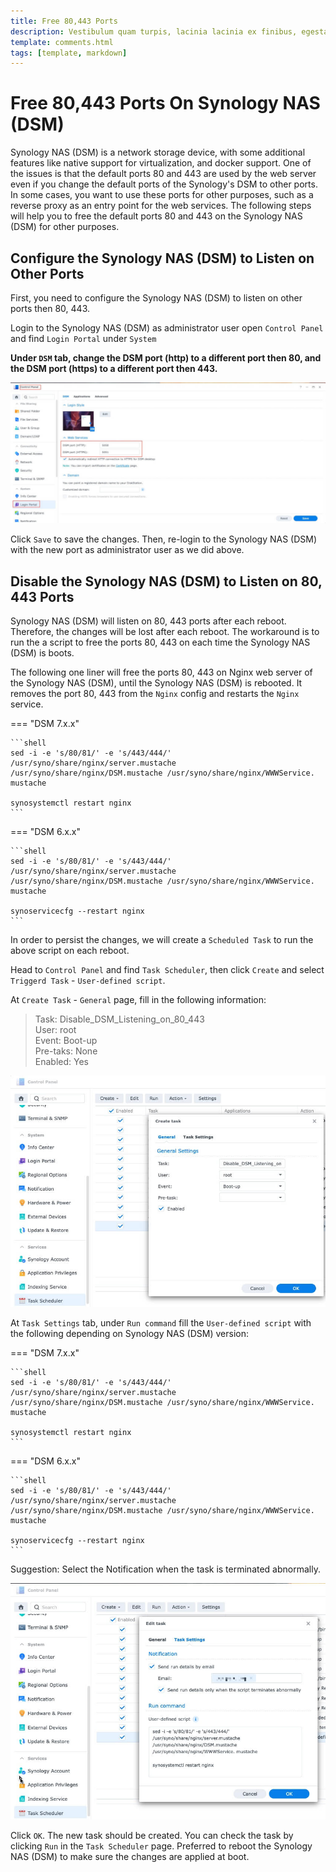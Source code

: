 ```yaml
---
title: Free 80,443 Ports
description: Vestibulum quam turpis, lacinia lacinia ex finibus, egestas malesuada nunc. Maecenas euismod neque rhoncus suscipit viverra. Nulla venenatis enim vel mauris ornare viverra.
template: comments.html
tags: [template, markdown]
---
```


# Free 80,443 Ports On Synology NAS (DSM)

Synology NAS (DSM) is a network storage device, with some additional features like native support for virtualization, and docker support.
One of the issues is that the default ports 80 and 443 are used by the web server even if you change the default ports of the Synology's DSM to other ports.
In some cases, you want to use these ports for other purposes, such as a reverse proxy as an entry point for the web services.
The following steps will help you to free the default ports 80 and 443 on the Synology NAS (DSM) for other purposes.

## Configure the Synology NAS (DSM) to Listen on Other Ports

First, you need to configure the Synology NAS (DSM) to listen on other ports then 80, 443.

Login to the Synology NAS (DSM) as administrator user open `Control Panel` and find `Login Portal` under `System`

**Under `DSM` tab, change the DSM port (http) to a different port then 80, and the DSM port (https) to a different port then 443.**

![DSM Change Default Port][dsm-change-default-port-img]

Click `Save` to save the changes. Then, re-login to the Synology NAS (DSM) with the new port as administrator user as we did above.

## Disable the Synology NAS (DSM) to Listen on 80, 443 Ports

Synology NAS (DSM) will listen on 80, 443 ports after each reboot. Therefore, the changes will be lost after each reboot. The workaround is to run the a script to free the ports 80, 443 on each time the Synology NAS (DSM) is boots.

The following one liner will free the ports 80, 443 on Nginx web server of the Synology NAS (DSM), until the Synology NAS (DSM) is rebooted.
It removes the port 80, 443 from the `Nginx` config and restarts the `Nginx` service.

=== "DSM 7.x.x"

    ```shell
    sed -i -e 's/80/81/' -e 's/443/444/' /usr/syno/share/nginx/server.mustache /usr/syno/share/nginx/DSM.mustache /usr/syno/share/nginx/WWWService. mustache

    synosystemctl restart nginx
    ```

=== "DSM 6.x.x"

    ```shell
    sed -i -e 's/80/81/' -e 's/443/444/' /usr/syno/share/nginx/server.mustache /usr/syno/share/nginx/DSM.mustache /usr/syno/share/nginx/WWWService. mustache

    synoservicecfg --restart nginx
    ```

In order to persist the changes, we will create a `Scheduled Task` to run the above script on each reboot.

Head to `Control Panel` and find `Task Scheduler`, then click `Create` and select `Triggerd Task` - `User-defined script`.

At `Create Task` - `General` page, fill in the following information:

> Task: Disable_DSM_Listening_on_80_443  
> User: root  
> Event: Boot-up  
> Pre-taks: None <blank>  
> Enabled: Yes

![DSM Create Task][dsm-create-task-img]

At `Task Settings` tab, under `Run command` fill the `User-defined script` with the following depending on Synology NAS (DSM) version:

=== "DSM 7.x.x"

    ```shell
    sed -i -e 's/80/81/' -e 's/443/444/' /usr/syno/share/nginx/server.mustache /usr/syno/share/nginx/DSM.mustache /usr/syno/share/nginx/WWWService. mustache

    synosystemctl restart nginx
    ```

=== "DSM 6.x.x"

    ```shell
    sed -i -e 's/80/81/' -e 's/443/444/' /usr/syno/share/nginx/server.mustache /usr/syno/share/nginx/DSM.mustache /usr/syno/share/nginx/WWWService. mustache

    synoservicecfg --restart nginx
    ```

Suggestion: Select the Notification when the task is terminated abnormally.

![DSM Task Settings][dsm-task-settings-img]

Click `OK`. The new task should be created. You can check the task by clicking `Run` in the `Task Scheduler` page.
Preferred to reboot the Synology NAS (DSM) to make sure the changes are applied at boot.

<!-- images -->

[dsm-change-default-port-img]: /assets/images/ce653b82-c3a7-11ec-8d1f-17eb1f5bd0eb.jpg 'DSM Change Default Port'
[dsm-create-task-img]: /assets/images/944c1cbc-c3ad-11ec-b5f1-5f23693b3268.jpg 'DSM Create Task'
[dsm-task-settings-img]: /assets/images/d163247e-c3ad-11ec-89c1-b30522ee9186.jpg 'DSM Task Settings'

<!--css-->

<!-- end appendices -->
